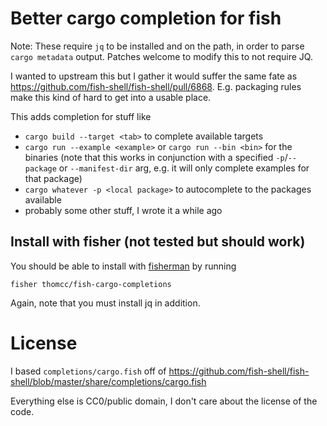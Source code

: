 # Better cargo completion for fish

Note: These require `jq` to be installed and on the path, in order to parse `cargo metadata` output. Patches welcome to modify this to not require JQ.

I wanted to upstream this but I gather it would suffer the same fate as https://github.com/fish-shell/fish-shell/pull/6868. E.g. packaging rules make this kind of hard to get into a usable place.

This adds completion for stuff like
- `cargo build --target <tab>` to complete available targets
- `cargo run --example <example>` or `cargo run --bin <bin>` for the binaries (note that this works in conjunction with a specified `-p`/`--package` or `--manifest-dir` arg, e.g. it will only complete examples for that package)
- `cargo whatever -p <local package>` to autocomplete to the packages available
- probably some other stuff, I wrote it a while ago

## Install with fisher (not tested but should work)

You should be able to install with [fisherman](https://github.com/fisherman/fisherman) by running

```
fisher thomcc/fish-cargo-completions
```

Again, note that you must install jq in addition.

# License

I based `completions/cargo.fish` off of https://github.com/fish-shell/fish-shell/blob/master/share/completions/cargo.fish

Everything else is CC0/public domain, I don't care about the license of the code.
